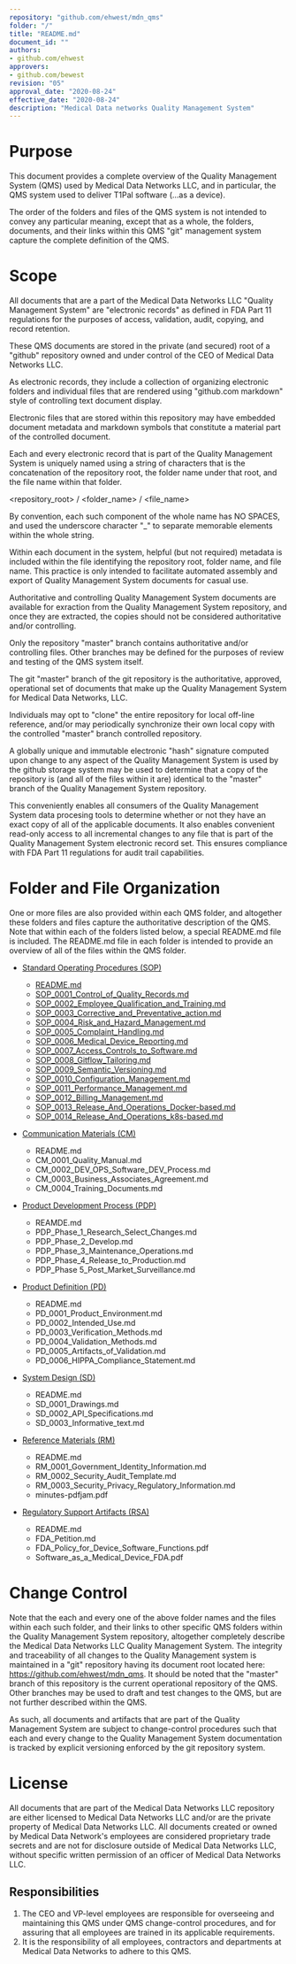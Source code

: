 ```yaml
---
repository: "github.com/ehwest/mdn_qms"
folder: "/"
title: "README.md"
document_id: ""
authors:
- github.com/ehwest
approvers:
- github.com/bewest
revision: "05"
approval_date: "2020-08-24"
effective_date: "2020-08-24"
description: "Medical Data networks Quality Management System"
---
```



# Purpose

This document provides a complete overview of the Quality Management System (QMS) used by Medical Data Networks LLC, and in particular, the QMS system used to deliver T1Pal software (...as a device).  

The order of the folders and files of the QMS system is not intended to convey any particular meaning, except that as a whole, the folders, documents, and their links within this QMS "git" management system capture the complete definition of the QMS.

# Scope

All documents that are a part of the Medical Data Networks LLC "Quality Management System" are "electronic records" as defined in FDA Part 11 regulations for the purposes of access, validation, audit, copying, and record retention. 

These QMS documents are stored in the private (and secured) root of a "github" repository owned and under control of the CEO of Medical Data Networks LLC. 

As electronic records, they include a collection of organizing electronic folders and individual files that are rendered using "github.com markdown" style of controlling text document display. 

Electronic files that are stored within this repository may have embedded document metadata and markdown symbols that constitute a material part of the controlled document.

Each and every electronic record that is part of the Quality Management System is uniquely named using a string of characters that is the concatenation of the repository root, the folder name under that root, and the file name within that folder.

<repository_root> / <folder_name> / <file_name>

By convention, each such component of the whole name has NO SPACES, and used the underscore character "_" to separate memorable elements within the whole string.

Within each document in the system, helpful (but not required) metadata is included within the file identifying the repository root, folder name, and file name. This practice is only intended to facilitate automated assembly and export of Quality Management System documents for casual use. 

Authoritative and controlling Quality Management System documents are available for exraction from the Quality Management System repository, and once they are extracted, the copies should not be considered authoritative and/or controlling. 

Only the repository "master" branch contains authoritative and/or controlling files.  Other branches may be defined for the purposes of review and testing of the QMS system itself.

The git "master" branch of the git repository is the authoritative, approved, operational set of documents that make up the Quality Management System for Medical Data Networks, LLC. 

Individuals may opt to "clone" the entire repository for local off-line reference, and/or may periodically synchronize their own local copy with the controlled "master" branch controlled repository.

A globally unique and immutable electronic "hash" signature computed upon change to any aspect of the Quality Management System is used by the github storage system may be used to determine that a copy of the repository is (and all of the files within it are) identical to the "master" branch of the Quality Management System repository. 

This conveniently enables all consumers of the Quality Management System data procesing tools to determine whether or not they have an exact copy of all of the applicable documents. It also enables convenient read-only access to all incremental changes to any file that is part of the Quality Management System electronic record set. This ensures compliance with FDA Part 11 regulations for audit trail capabilities.

# Folder and File Organization

One or more files are also provided within each  QMS folder, and altogether these folders and files capture the authoritative description of the QMS.  Note that within each of the folders listed below, a special README.md file is included.  The README.md file in each folder is intended to provide an overview of all of the files within the QMS folder.

  + [Standard Operating Procedures (SOP)](https://github.com/ehwest/mdn_qms/tree/master/SOP_Standard_Operating_Procedures)
    + [README.md](https://github.com/ehwest/mdn_qms/blob/master/README.md)
    + [SOP_0001_Control_of_Quality_Records.md](https://github.com/ehwest/mdn_qms/blob/master/SOP_Standard_Operating_Procedures/SOP_0001_Control_of_Quality_Records.md)
    + [SOP_0002_Employee_Qualification_and_Training.md](https://github.com/ehwest/mdn_qms/blob/master/SOP_Standard_Operating_Procedures/SOP_0002_Employee_Qualification_and_Training.md)
    + [SOP_0003_Corrective_and_Preventative_action.md](https://github.com/ehwest/mdn_qms/blob/master/SOP_Standard_Operating_Procedures/SOP_0003_Corrective_and_Preventative_action.md)
    + [SOP_0004_Risk_and_Hazard_Management.md](https://github.com/ehwest/mdn_qms/blob/master/SOP_Standard_Operating_Procedures/SOP_0004_Risk_and_Hazard_Management.md)
    + [SOP_0005_Complaint_Handling.md](https://github.com/ehwest/mdn_qms/blob/master/SOP_Standard_Operating_Procedures/SOP_0005_Complaint_Handling.md)
    + [SOP_0006_Medical_Device_Reporting.md](https://github.com/ehwest/mdn_qms/blob/master/SOP_Standard_Operating_Procedures/SOP_0006_Medical_Device_Reporting.md)
    + [SOP_0007_Access_Controls_to_Software.md](https://github.com/ehwest/mdn_qms/blob/master/SOP_Standard_Operating_Procedures/SOP_0007_Access_Controls_to_Software.md)
    + [SOP_0008_Gitflow_Tailoring.md]( https://github.com/ehwest/mdn_qms/blob/master/SOP_Standard_Operating_Procedures/SOP_0008_Gitflow_Tailoring.md)
    + [SOP_0009_Semantic_Versioning.md](https://github.com/ehwest/mdn_qms/blob/master/SOP_Standard_Operating_Procedures/SOP_0009_Semantic_Versioning.md)
    + [SOP_0010_Configuration_Management.md](https://github.com/ehwest/mdn_qms/blob/master/SOP_Standard_Operating_Procedures/SOP_0010_Configuration_Management.md)
    + [SOP_0011_Performance_Management.md](https://github.com/ehwest/mdn_qms/blob/master/SOP_Standard_Operating_Procedures/SOP_0011_Performance_Management.md)
    + [SOP_0012_Billing_Management.md](https://github.com/ehwest/mdn_qms/blob/master/SOP_Standard_Operating_Procedures/SOP_0012_Billing_Management.md)
    + [SOP_0013_Release_And_Operations_Docker-based.md]( https://github.com/ehwest/mdn_qms/blob/master/SOP_Standard_Operating_Procedures/SOP_0013_Release_And_Operations_docker-based.md)
    + [SOP_0014_Release_And_Operations_k8s-based.md](https://github.com/ehwest/mdn_qms/blob/master/SOP_Standard_Operating_Procedures/SOP_0014_Relase_and_Operations_k8s-based.md)

  + [Communication Materials (CM)](https://github.com/ehwest/mdn_qms/tree/master/CM_Communication_Materials)
    + README.md
    + CM_0001_Quality_Manual.md
    + CM_0002_DEV_OPS_Software_DEV_Process.md
    + CM_0003_Business_Associates_Agreement.md
    + CM_0004_Training_Documents.md

  + [Product Development Process (PDP)](https://github.com/ehwest/mdn_qms/tree/master/PDP_Product_Development_Process)
    + REAMDE.md
    + PDP_Phase_1_Research_Select_Changes.md
    + PDP_Phase_2_Develop.md
    + PDP_Phase_3_Maintenance_Operations.md
    + PDP_Phase_4_Release_to_Production.md
    + PDP_Phase 5_Post_Market_Surveillance.md

  + [Product Definition (PD)](https://github.com/ehwest/mdn_qms/tree/master/PD_Product_Definition)
    + README.md
    + PD_0001_Product_Environment.md
    + PD_0002_Intended_Use.md
    + PD_0003_Verification_Methods.md
    + PD_0004_Validation_Methods.md
    + PD_0005_Artifacts_of_Validation.md
    + PD_0006_HIPPA_Compliance_Statement.md

  + [System Design (SD)](https://github.com/ehwest/mdn_qms/tree/master/SD_System_Design)
    + README.md
    + SD_0001_Drawings.md
    + SD_0002_API_Specifications.md
    + SD_0003_Informative_text.md

  + [Reference Materials (RM)](https://github.com/ehwest/mdn_qms/tree/master/RM_Reference_Material)
    + README.md
    + RM_0001_Government_Identity_Information.md
    + RM_0002_Security_Audit_Template.md
    + RM_0003_Security_Privacy_Regulatory_Information.md
    + minutes-pdfjam.pdf

  + [Regulatory Support Artifacts (RSA)](https://github.com/ehwest/mdn_qms/tree/master/RSA_Regulatory_Support_Artifacts)

    + README.md
    + FDA_Petition.md
    + FDA_Policy_for_Device_Software_Functions.pdf
    + Software_as_a_Medical_Device_FDA.pdf

# Change Control

Note that the each and every one of the above folder names and the files within each such folder, and their links to other specific QMS folders within the Quality Management System repository,  altogether completely describe the Medical Data Networks LLC Quality Management System.  The integrity and traceability of all changes to the Quality Management system is maintained in a "git" repository having its document root located here:  https://github.com/ehwest/mdn_qms. It should be noted that the "master" branch of this repository is the current operational repository of the QMS.  Other branches may be used to draft and test changes to the QMS, but are not further described within the QMS.

As such, all documents and artifacts that are part of the Quality Management System are subject to change-control procedures such that each and every change to the Quality Management System documentation is tracked by explicit versioning enforced by the git repository system.

# License
All documents that are part of the Medical Data Networks LLC repository are either licensed to Medical Data Networks LLC and/or are the private property of Medical Data Networks LLC. All documents created or owned by Medical Data Network's employees are considered proprietary trade secrets and are not for disclosure outside of Medical Data Networks LLC, without specific written permission of an officer of Medical Data Networks LLC.


## Responsibilities

1. The CEO and VP-level employees are responsible for overseeing and maintaining this QMS under QMS change-control procedures, and for assuring that all employees are trained in its applicable requirements.
2. It is the responsibility of all employees, contractors and departments at Medical Data Networks to adhere to this QMS.

